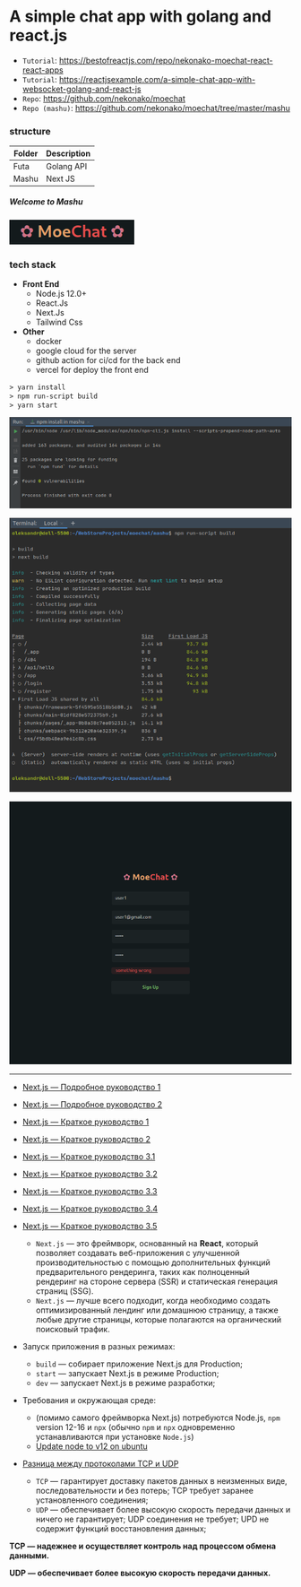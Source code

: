 # A simple chat app with golang and react.js

* `Tutorial`: https://bestofreactjs.com/repo/nekonako-moechat-react-react-apps
* `Tutorial`: https://reactjsexample.com/a-simple-chat-app-with-websocket-golang-and-react-js
* `Repo`: https://github.com/nekonako/moechat
* `Repo (mashu)`: https://github.com/nekonako/moechat/tree/master/mashu

### structure

| Folder      | Description |
| ----------- | ----------- |
| Futa        | Golang API  |
| Mashu       | Next JS     |

##### Welcome to Mashu

![moechat.png](moechat.png)

### tech stack
+ **Front End**
  - Node.js 12.0+
  - React.Js
  - Next.Js
  - Tailwind Css
+ **Other**
  - docker
  - google cloud for the server
  - github action for ci/cd for the back end
  - vercel for deploy the front end

```shell script
> yarn install
> npm run-script build
> yarn start
```

![Screenshot-2.png](screenshot_2.png)

![Screenshot-3.png](screenshot_3.png)

![Screenshot-1.png](screenshot_1.png)


---

* [Next.js — Подробное руководство 1](https://habr.com/ru/company/timeweb/blog/588498)
* [Next.js — Подробное руководство 2](https://habr.com/ru/company/timeweb/blog/590157)
* [Next.js — Краткое руководство 1](https://pxstudio.pw/blog/chto-takoe-next-js-i-dlya-chego-on-nuzhen)
* [Next.js — Краткое руководство 2](https://pxstudio.pw/blog/poluchenie-dannyh-v-next-js)
* [Next.js — Краткое руководство 3.1](https://nextjs.org/docs)
* [Next.js — Краткое руководство 3.2](https://nextjs.org/docs/getting-started)
* [Next.js — Краткое руководство 3.3](https://nextjs.org/learn/basics/create-nextjs-app/setup)
* [Next.js — Краткое руководство 3.4](https://nextjs.org/docs/api-reference/cli)
* [Next.js — Краткое руководство 3.5](https://nextjs.org/learn/basics/create-nextjs-app)
  * `Next.js` — это фреймворк, основанный на **React**, который позволяет создавать веб-приложения с улучшенной производительностью с помощью дополнительных функций предварительного рендеринга, таких как полноценный рендеринг на стороне сервера (SSR) и статическая генерация страниц (SSG).
  * `Next.js` — лучше всего подходит, когда необходимо создать оптимизированный лендинг или домашнюю страницу, а также любые другие страницы, которые полагаются на органический поисковый трафик.
* Запуск приложения в разных режимах:
  * `build` — собирает приложение Next.js для Production;
  * `start` — запускает Next.js в режиме Production;
  * `dev` — запускает Next.js в режиме разработки;
* Требования и окружающая среде:
  * (помимо самого фреймворка Next.js) потребуются Node.js, `npm` version 12-16 и `npx` (обычно `npm` и `npx` одновременно устанавливаются при установке `Node.js`)
  * [Update node to v12 on ubuntu](https://stackoverflow.com/questions/60679889/update-node-to-v12-on-ubuntu)

* [Разница между протоколами TCP и UDP](http://pyatilistnik.org/chem-otlichaetsya-protokol-tcp-ot-udp)
  * `TCP` — гарантирует доставку пакетов данных в неизменных виде, последовательности и без потерь; TCP требует заранее установленного соединения;
  * `UDP` — обеспечивает более высокую скорость передачи данных и ничего не гарантирует; UDP соединения не требует; UPD не содержит функций восстановления данных;

**TCP — надежнее и осуществляет контроль над процессом обмена данными.**

**UDP — обеспечивает более высокую скорость передачи данных.**

